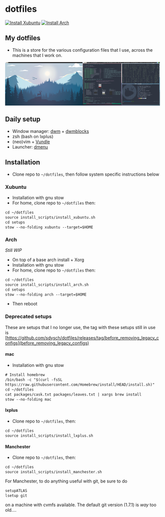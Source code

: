 # dotfiles

[![Install Xubuntu](https://github.com/sdysch/dotfiles/actions/workflows/install_xubuntu.yml/badge.svg)](https://github.com/sdysch/dotfiles/actions/workflows/install_xubuntu.yml)
[![Install Arch](https://github.com/sdysch/dotfiles/actions/workflows/install_arch.yml/badge.svg)](https://github.com/sdysch/dotfiles/actions/workflows/install_arch.yml)

## My dotfiles
 *  This is a store for the various configuration files that I use, across the machines that I work on.

![shell](https://github.com/sdysch/dotfiles/blob/master/figures/screenshot3.png)

## Daily setup
* Window manager: [dwm](https://github.com/sdysch/dwm) + [dwmblocks](https://github.com/sdysch/dwmblocks)
* zsh (bash on lxplus)
* (neo)vim + [Vundle](https://github.com/VundleVim/Vundle.vim)
* Launcher: [dmenu](https://github.com/sdysch/dmenu)

## Installation
* Clone repo to `~/dotfiles`, then follow system specific instructions below
 
### Xubuntu
* Installation with gnu stow
* For home, clone repo to `~/dotfiles` then:
```
cd ~/dotfiles
source install_scripts/install_xubuntu.sh
cd setups
stow --no-folding xubuntu --target=$HOME
```

### Arch
_Still WIP_
* On top of a base arch install + Xorg
* Installation with gnu stow
* For home, clone repo to `~/dotfiles` then:
```
cd ~/dotfiles
source install_scripts/install_arch.sh
cd setups
stow --no-folding arch --target=$HOME
```
* Then reboot

### Deprecated setups
These are setups that I no longer use, the tag with these setups still in use is [https://github.com/sdysch/dotfiles/releases/tag/before_removing_legacy_configs](before_removing_legacy_configs)

#### mac
* Installation with gnu stow
```
# Install homebrew
/bin/bash -c "$(curl -fsSL https://raw.githubusercontent.com/Homebrew/install/HEAD/install.sh)"
cd ~/dotfiles
cat packages/cask.txt packages/leaves.txt | xargs brew install
stow --no-folding mac
```

#### lxplus
* Clone repo to `~/dotfiles`, then:
```
cd ~/dotfiles
source install_scripts/install_lxplus.sh
```

#### Manchester
* Clone repo to `~/dotfiles`, then:
```
cd ~/dotfiles
source install_scripts/install_manchester.sh
```

For Manchester, to do anything useful with git, be sure to do
```
setupATLAS
lsetup git
```
on a machine with cvmfs available. The default git version (1.7.1) is _way_ too old....
